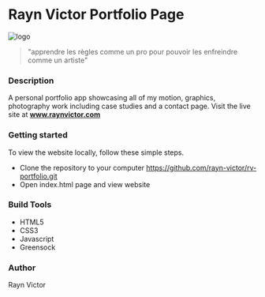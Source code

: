 # Rayn Victor Portfolio Page
![logo](https://user-images.githubusercontent.com/43250423/76874330-6aad5d00-6845-11ea-98ae-080463a42187.png)
>"apprendre les règles comme un pro pour pouvoir les enfreindre comme un artiste"

### Description
A personal portfolio app showcasing all of my motion, graphics, photography work including case studies and a contact page.
Visit the live site at **www.raynvictor.com**

### Getting started
To view the website locally, follow these simple steps.
* Clone the repository to your computer
https://github.com/rayn-victor/rv-portfolio.git
* Open index.html page and view website

### Build Tools
- HTML5
- CSS3
- Javascript
- Greensock

### Author
Rayn Victor
